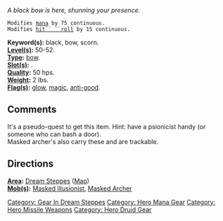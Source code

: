 *A black bow is here, shunning your presence.*

`Modifies `[`mana`](Mana_Points "wikilink")` by 75 continuous.`  
`Modifies `[`hit`` ``roll`](Hit_Roll "wikilink")` by 15 continuous.`

**Keyword(s):** black, bow, scorn.  
**[Level(s)](Object_Level "wikilink"):** 50-52.  
**[Type](:Category:_Object_Types "wikilink"):**
[bow](:Category:_Bows "wikilink").  
**[Slot(s)](Object_Slots "wikilink"):** <wielded>.  
**[Quality](Object_Quality "wikilink"):** 50 hps.  
**[Weight](Object_Weight "wikilink"):** 2 lbs.  
**[Flag(s)](:Category:_Object_Flags "wikilink"):**
[glow](Evil_Flag "wikilink"), [magic](Magic_Flag "wikilink"),
[anti-good](Anti-Good_Flag "wikilink").  

## Comments

It's a pseudo-quest to get this item. Hint: have a psionicist handy (or
someone who can bash a door).  
Masked archer's also carry these and are trackable.

## Directions

**[Area](:Category:_Areas "wikilink"):** [Dream
Steppes](:Category:_Dream_Steppes "wikilink")
([Map](Dream_Steppes_Map "wikilink"))  
**[Mob(s)](:Category:_Mobs "wikilink"):** [Masked
Illusionist](Masked_Illusionist "wikilink"), [Masked
Archer](Masked_Archer "wikilink")  

[Category: Gear In Dream
Steppes](Category:_Gear_In_Dream_Steppes "wikilink") [Category: Hero
Mana Gear](Category:_Hero_Mana_Gear "wikilink") [Category: Hero Missile
Weapons](Category:_Hero_Missile_Weapons "wikilink") [Category: Hero
Druid Gear](Category:_Hero_Druid_Gear "wikilink")
